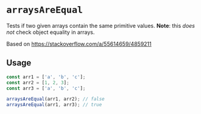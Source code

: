 # `arraysAreEqual`

Tests if two given arrays contain the same primitive values. **Note**: this _does not_ check object equality in arrays.

Based on https://stackoverflow.com/a/55614659/4859211

## Usage

```js
const arr1 = ['a', 'b', 'c'];
const arr2 = [1, 2, 3];
const arr3 = ['a', 'b', 'c'];

arraysAreEqual(arr1, arr2); // false
arraysAreEqual(arr1, arr3); // true
```
